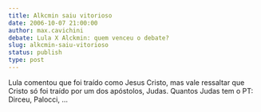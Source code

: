```yaml
---
title: Alkcmin saiu vitorioso
date: 2006-10-07 21:00:00
author: max.cavichini
debate: Lula X Alckmin: quem venceu o debate?
slug: alkcmin-saiu-vitorioso
status: publish 
type: post
---
```


Lula comentou que foi traído como Jesus Cristo, mas vale ressaltar que Cristo só foi traído por um dos apóstolos, Judas. Quantos Judas tem o PT: Dirceu, Palocci, ...
